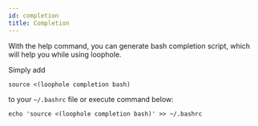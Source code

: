 ```yaml
---
id: completion
title: Completion
---
```


With the help command, you can generate bash completion script, which will help you while using loophole.

Simply add

```
source <(loophole completion bash)
```

to your `~/.bashrc` file or execute command below:

```
echo 'source <(loophole completion bash)' >> ~/.bashrc
```
